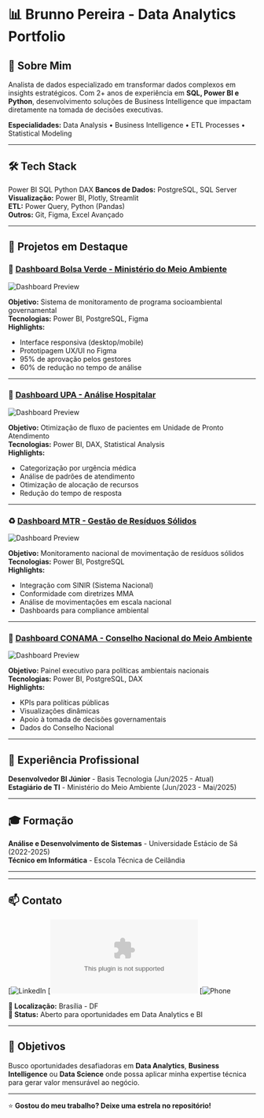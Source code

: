 # 📊 Brunno Pereira - Data Analytics Portfolio

## 👋 Sobre Mim

Analista de dados especializado em transformar dados complexos em insights estratégicos. Com 2+ anos de experiência em **SQL, Power BI e Python**, desenvolvimento soluções de Business Intelligence que impactam diretamente na tomada de decisões executivas.

**Especialidades:** Data Analysis • Business Intelligence • ETL Processes • Statistical Modeling

---

## 🛠️ Tech Stack

Power BI
SQL
Python
DAX
**Bancos de Dados:** PostgreSQL, SQL Server  
**Visualização:** Power BI, Plotly, Streamlit  
**ETL:** Power Query, Python (Pandas)  
**Outros:** Git, Figma, Excel Avançado

---

## 🚀 Projetos em Destaque

### 🌱 [Dashboard Bolsa Verde - Ministério do Meio Ambiente](https://app.powerbi.com/view?r=eyJrIjoiNzlmNDU1NjUtZDVhYy00MmVjLThhZjEtZTkzYzI3OTU3N2Q5IiwidCI6IjM5NTdhMzY3LTZkMzgtNGMxZi1hNGJhLTMzZThmM2M1NTBlNyJ9)

![Dashboard Preview](https://app.powerbi.com/view?r=eyJrIjoiNzlmNDU1NjUtZDVhYy00MmVjLThhZjEtZTkzYzI3OTU3N2Q5IiwidCI6IjM5NTdhMzY3LTZkMzgtNGMxZi1hNGJhLTMzZThmM2M1NTBlNyJ9
)

**Objetivo:** Sistema de monitoramento de programa socioambiental governamental  
**Tecnologias:** Power BI, PostgreSQL, Figma  
**Highlights:**
- Interface responsiva (desktop/mobile)
- Prototipagem UX/UI no Figma
- 95% de aprovação pelos gestores
- 60% de redução no tempo de análise

---

### 🏥 [Dashboard UPA - Análise Hospitalar](https://app.powerbi.com/view?r=eyJrIjoiZjliZmJmZjAtYWUxOC00N2QyLTk0YmYtOTM3MDExMmVkYTk4IiwidCI6IjM5NTdhMzY3LTZkMzgtNGMxZi1hNGJhLTMzZThmM2M1NTBlNyJ9)

![Dashboard Preview](https://app.powerbi.com/view?r=eyJrIjoiZjliZmJmZjAtYWUxOC00N2QyLTk0YmYtOTM3MDExMmVkYTk4IiwidCI6IjM5NTdhMzY3LTZkMzgtNGMxZi1hNGJhLTMzZThmM2M1NTBlNyJ9
)

**Objetivo:** Otimização de fluxo de pacientes em Unidade de Pronto Atendimento  
**Tecnologias:** Power BI, DAX, Statistical Analysis  
**Highlights:**
- Categorização por urgência médica
- Análise de padrões de atendimento
- Otimização de alocação de recursos
- Redução do tempo de resposta

---

### ♻️ [Dashboard MTR - Gestão de Resíduos Sólidos](https://app.powerbi.com/view?r=eyJrIjoiYWJmNzQxZmItNjVkYy00ZmUwLWJlOTEtMjYyZTY1ZmNmYTk1IiwidCI6IjM5NTdhMzY3LTZkMzgtNGMxZi1hNGJhLTMzZThmM2M1NTBlNyJ9)

![Dashboard Preview](https://app.powerbi.com/view?r=eyJrIjoiYWJmNzQxZmItNjVkYy00ZmUwLWJlOTEtMjYyZTY1ZmNmYTk1IiwidCI6IjM5NTdhMzY3LTZkMzgtNGMxZi1hNGJhLTMzZThmM2M1NTBlNyJ9
)

**Objetivo:** Monitoramento nacional de movimentação de resíduos sólidos  
**Tecnologias:** Power BI, PostgreSQL  
**Highlights:**
- Integração com SINIR (Sistema Nacional)
- Conformidade com diretrizes MMA
- Análise de movimentações em escala nacional
- Dashboards para compliance ambiental

---

### 🌿 [Dashboard CONAMA - Conselho Nacional do Meio Ambiente](https://app.powerbi.com/view?r=eyJrIjoiZjg3MjU5MmMtMzQ4Ny00ZmRkLWE2M2QtNDU3MTMyOWVjZTZmIiwidCI6IjM5NTdhMzY3LTZkMzgtNGMxZi1hNGJhLTMzZThmM2M1NTBlNyJ9)

![Dashboard Preview](https://app.powerbi.com/view?r=eyJrIjoiZjg3MjU5MmMtMzQ4Ny00ZmRkLWE2M2QtNDU3MTMyOWVjZTZmIiwidCI6IjM5NTdhMzY3LTZkMzgtNGMxZi1hNGJhLTMzZThmM2M1NTBlNyJ9)

**Objetivo:** Painel executivo para políticas ambientais nacionais  
**Tecnologias:** Power BI, PostgreSQL, DAX  
**Highlights:**
- KPIs para políticas públicas
- Visualizações dinâmicas
- Apoio à tomada de decisões governamentais
- Dados do Conselho Nacional

---

## 💼 Experiência Profissional

**Desenvolvedor BI Júnior** - Basis Tecnologia (Jun/2025 - Atual)  
**Estagiário de TI** - Ministério do Meio Ambiente (Jun/2023 - Mai/2025)

---

## 🎓 Formação

**Análise e Desenvolvimento de Sistemas** - Universidade Estácio de Sá (2022-2025)  
**Técnico em Informática** - Escola Técnica de Ceilândia

---



---

## 📫 Contato

[![LinkedIn](www.linkedin.com/in/brunno-pereira-22a3771bb)
[![Email](brunnop407@gmail.com)
[![Phone](61996798513)

**📍 Localização:** Brasília - DF  
**💼 Status:** Aberto para oportunidades em Data Analytics e BI

---

## 🎯 Objetivos

Busco oportunidades desafiadoras em **Data Analytics**, **Business Intelligence** ou **Data Science** onde possa aplicar minha expertise técnica para gerar valor mensurável ao negócio.



---

⭐ **Gostou do meu trabalho? Deixe uma estrela no repositório!**
